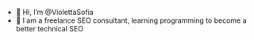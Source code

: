 - 👋 Hi, I’m @ViolettaSofia
- 👀 I am a freelance SEO consultant, learning programming to become a better technical SEO 


<!---
ViolettaSofia/ViolettaSofia is a ✨ special ✨ repository because its `README.md` (this file) appears on your GitHub profile.
You can click the Preview link to take a look at your changes.
--->
